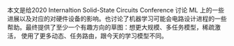本文是给2020 Internaltion Solid-State Circuits Conference 讨论 ML 上的一些进展以及对应的对硬件设备的影响。也讨论了机器学习可能会电路设计进程的一些帮助。最终提供了至少一个有趣方向的草图：想更大规模、多任务模型，稀疏激活，
使用了更多动态、任务路由，跟今天的学习模型不同。

